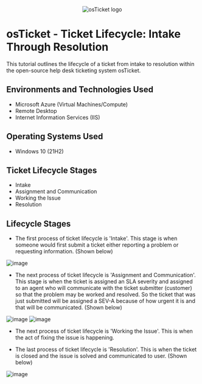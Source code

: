 <p align="center">
<img src="https://i.imgur.com/Clzj7Xs.png" alt="osTicket logo"/>
</p>

<h1>osTicket - Ticket Lifecycle: Intake Through Resolution</h1>
This tutorial outlines the lifecycle of a ticket from intake to resolution within the open-source help desk ticketing system osTicket.<br />

<h2>Environments and Technologies Used</h2>

- Microsoft Azure (Virtual Machines/Compute)
- Remote Desktop
- Internet Information Services (IIS)

<h2>Operating Systems Used </h2>

- Windows 10</b> (21H2)

<h2>Ticket Lifecycle Stages</h2>

- Intake
- Assignment and Communication
- Working the Issue
- Resolution

<h2>Lifecycle Stages</h2>

- The first process of ticket lifecycle is 'Intake'. This stage is when someone would first submit a ticket either reporting a problem or requesting information. (Shown below)

![image](https://github.com/calebstreight/ticket-lifecycle/assets/162412951/61c60f03-d67f-453a-9c35-bb7255ca4e59)


- The next process of ticket lifecycle is 'Assignment and Communication'. This stage is when the ticket is assigned an SLA severity and assigned to an agent who will communicate with the ticket submitter (customer) so that the problem may be worked and resolved. So the ticket that was just submitted will be assigned a SEV-A because of how urgent it is and that will be communicated. (Shown below)

![image](https://github.com/calebstreight/ticket-lifecycle/assets/162412951/85f8b035-58f1-4fd9-b264-de603598a297)
![image](https://github.com/calebstreight/ticket-lifecycle/assets/162412951/ebd018fc-d18e-4995-848f-42d2c796cc85)


- The next process of ticket lifecycle is 'Working the Issue'. This is when the act of fixing the issue is happening.


- The last process of ticket lifecycle is 'Resolution'. This is when the ticket is closed and the issue is solved and communicated to user. (Shown below)

![image](https://github.com/calebstreight/ticket-lifecycle/assets/162412951/7f12ce34-3339-45d2-b1dc-5dc29b5043ec)

